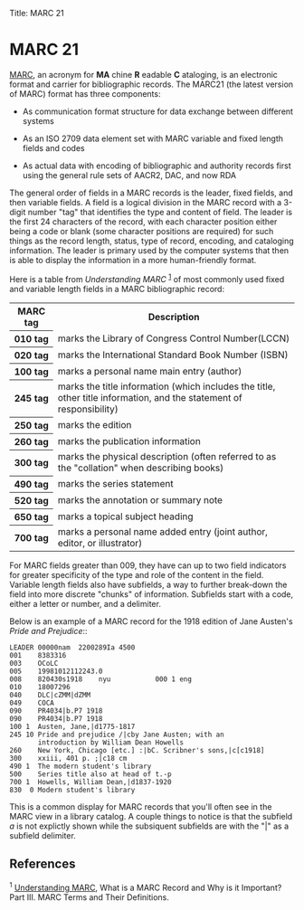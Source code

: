 Title: MARC 21

# MARC 21

[MARC](http://www.loc.gov/marc/), an acronym for **MA** chine **R** eadable **C** ataloging, 
is an electronic format and carrier for bibliographic records. The MARC21 (the 
latest version of MARC) format has three components:

* As communication format structure for data exchange between different
  systems
 
* As an ISO 2709 data element set with MARC variable and fixed length fields
  and codes
  
* As actual data with encoding of bibliographic and authority records first
  using the general rule sets of AACR2, DAC, and now RDA
  
The general order of fields in a MARC records is the leader, fixed fields, and then 
variable fields. A field is a logical division in the MARC record with a 3-digit
number "tag" that identifies the type and content of field. The leader is the first 
24 characters of the record, with each character position either being a code or 
blank (some character positions are required) for such things as the record length,
status, type of record, encoding, and cataloging information. The leader is primary
used by the computer systems that then is able to display the information in a more
human-friendly format. 


Here is a table from *Understanding MARC* <sup><a href="#1">1</a></sup> of most 
commonly used fixed and variable length fields in a MARC bibliographic record:


<table class="table table-striped table-bordered">
 <tr>
  <th>MARC tag</th>
  <th>Description</th>
 </tr>
 <tr>          
  <th>010 tag</th>
  <td>marks the Library of Congress Control Number(LCCN)</td>
 </tr>
 <tr>             
  <th>020 tag</th>
  <td>marks the International Standard Book Number (ISBN)</td>
 </tr>
 <tr> 
  <th>100 tag</th>
  <td>marks a personal name main entry (author)</td>
 </tr>
 <tr> 
  <th>245 tag</th>
  <td>marks the title information (which includes the title, other
      title information, and the statement of responsibility)</td>
 </tr>
 <tr>
  <th>250 tag</th>
  <td>marks the edition</td>
 </tr>
 <tr>
  <th>260 tag</th>
  <td>marks the publication information</td>
 </tr>
 <tr>
  <th>300 tag</th>
  <td>marks the physical description (often referred to as the          
     "collation" when describing books)</td>
 </tr>
 <tr>    
  <th>490 tag</th>
  <td>marks the series statement</td>
 </tr>
 <tr> 
  <th>520 tag</th>
  <td>marks the annotation or summary note</td>
 </tr>
 <tr> 
  <th>650 tag</th>
  <td>marks a topical subject heading</td>
 </tr>
 <tr>
  <th>700 tag</th>
  <td>marks a personal name added entry (joint author, editor, or illustrator)</td>
 </tr>
</table> 



For MARC fields greater than 009, they have can up to two field indicators for 
greater specificity of the type and role of the content in the field. Variable 
length fields also have subfields, a way to further break-down the field into more
discrete "chunks" of information. Subfields start with a code, either a letter or
number, and a delimiter.

Below is an example of a MARC record for the 1918 edition of Jane Austen's 
*Pride and Prejudice*::

	LEADER 00000nam  2200289Ia 4500 
	001    8383316 
	003    OCoLC 
	005    19981012112243.0 
	008    820430s1918    nyu           000 1 eng   
	010    18007296 
	040    DLC|cZMM|dZMM 
	049    COCA 
	090    PR4034|b.P7 1918 
	090    PR4034|b.P7 1918 
	100 1  Austen, Jane,|d1775-1817 
	245 10 Pride and prejudice /|cby Jane Austen; with an 
		   introduction by William Dean Howells 
	260    New York, Chicago [etc.] :|bC. Scribner's sons,|c[c1918] 
	300    xxiii, 401 p. ;|c18 cm 
	490 1  The modern student's library 
	500    Series title also at head of t.-p 
	700 1  Howells, William Dean,|d1837-1920 
	830  0 Modern student's library 
	
This is a common display for MARC records that you'll often see in the MARC 
view in a library catalog. A couple things to notice is that the subfield *a* 
is not explictly shown while the subsiquent subfields are with the "|" as a
subfield delimiter. 

 
References
----------
<sup><a name="1">1</a></sup> [Understanding MARC](http://www.loc.gov/marc/umb/), What 
is a MARC Record and Why is it Important? Part III. MARC Terms and Their Definitions.

